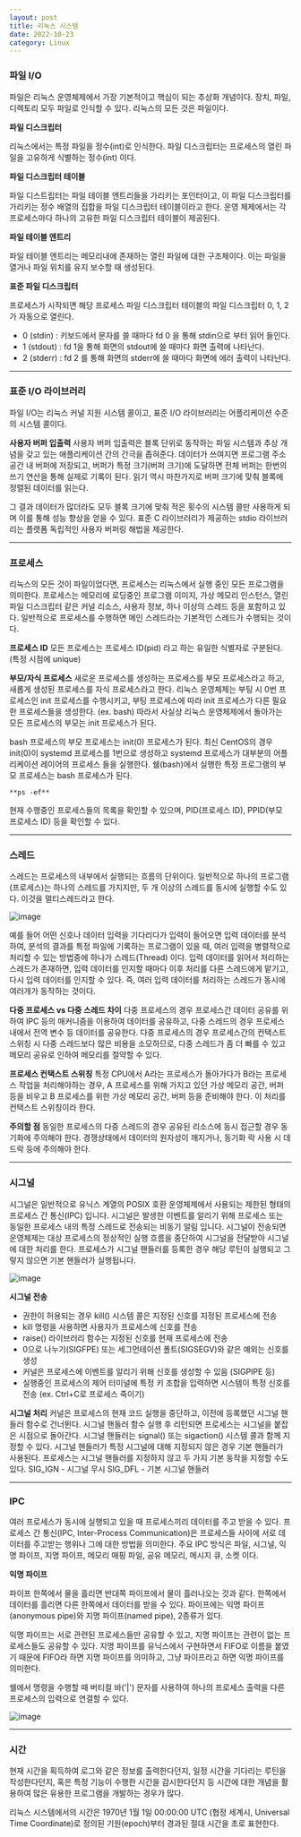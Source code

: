 ```yaml
---
layout: post
title: 리눅스 시스템
date: 2022-10-23
category: Linux
---
```


### 파일 I/O

파일은 리눅스 운영체제에서 가장 기본적이고 핵심이 되는 추상화 개념이다. 장치, 파일, 디렉토리 모두 파일로 인식할 수 있다. 리눅스의 모든 것은 파일이다. 

**파일 디스크립터**

리눅스에서는 특정 파일을 정수(int)로 인식한다. 파일 디스크립터는 프로세스의 열린 파일을 고유하게 식별하는 정수(int) 이다.

**파일 디스크립터 테이블**

파일 디스트립터는 파일 테이블 엔트리들을 가리키는 포인터이고, 이 파일 디스크립터를 가리키는 정수 배열의 집합을 파일 디스크립터 테이블이라고 한다. 운영 체제에서는 각 프로세스마다 하나의 고유한 파일 디스크립터 테이블이 제공된다. 

**파일 테이블 엔트리**

파일 테이블 엔트리는 메모리내에 존재하는 열린 파일에 대한 구조체이다. 이는 파일을 열거나 파일 위치를 유지 보수할 때 생성된다. 

**표준 파일 디스크립터**

프로세스가 시작되면 해당 프로세스 파일 디스크립터 테이블의 파일 디스크립터 0, 1, 2 가 자동으로 열린다. 

- 0 (stdin) : 키보드에서 문자를 쓸 때마다 fd 0 을 통해 stdin으로 부터 읽어 들인다.
- 1 (stdout) : fd 1을 통해 화면의 stdout에 쓸 때마다 화면 출력에 나타난다.
- 2 (stderr) : fd 2 를 통해 화면의 stderr에 쓸 때마다 화면에 에러 출력이 나타난다.

---

### 표준 I/O 라이브러리

파일 I/O는 리눅스 커널 지원 시스템 콜이고, 표준 I/O 라이브러리는 어플리케이션 수준의 시스템 콜이다. 

**사용자 버퍼 입출력**
사용자 버퍼 입출력은 블록 단위로 동작하는 파일 시스템과 추상 개념을 갖고 있는 애플리케이션 간의 간극을 좁혀준다. 데이터가 쓰여지면 프로그램 주소 공간 내 버퍼에 저장되고, 버퍼가 특정 크기(버퍼 크기)에 도달하면 전체 버퍼는 한번의 쓰기 연산을 통해 실제로 기록이 된다. 읽기 역시 마찬가지로 버퍼 크기에 맞춰 블록에 정렬된 데이터를 읽는다.

그 결과 데이터가 많더라도 모두 블록 크기에 맞춰 적은 횟수의 시스템 콜만 사용하게 되며 이를 통해 성능 향상을 얻을 수 있다. 표준 C 라이브러리가 제공하는 stdio 라이브러리는 플랫폼 독립적인 사용자 버퍼링 해법을 제공한다.

---

### 프로세스

리눅스의 모든 것이 파일이었다면, 프로세스는 리눅스에서 실행 중인 모든 프로그램을 의미한다. 프로세스는 메모리에 로딩중인 프로그램 이미지, 가상 메모리 인스턴스, 열린 파일 디스크립터 같은 커널 리소스, 사용자 정보, 하나 이상의 스레드 등을 포함하고 있다. 일반적으로 프로세스를 수행하면 메인 스레드라는 기본적인 스레드가 수행되는 것이다. 

**프로세스 ID**
모든 프로세스는 프로세스 ID(pid) 라고 하는 유일한 식별자로 구분된다. (특정 시점에 unique)

**부모/자식 프로세스**
새로운 프로세스를 생성하는 프로세스를 부모 프로세스라고 하고, 새롭게 생성된 프로세스를 자식 프로세스라고 한다. 리눅스 운영체제는 부팅 시 0번 프로세스인 init 프로세스를 수행시키고, 부팅 프로세스에 따라 init 프로세스가 다른 필요한 프로세스들을 생성한다. (ex. bash) 따라서 사실상 리눅스 운영체제에서 돌아가는 모든 프로세스의 부모는 init 프로세스가 된다. 

bash 프로세스의 부모 프로세스는 init(0) 프로세스가 된다. 최신 CentOS의 경우 init(0)이 systemd 프로세스를 1번으로 생성하고 systemd 프로세스가 대부분의 어플리케이션 레이어의 프로세스 들을 실행한다. 쉘(bash)에서 실행한 특정 프로그램의 부모 프로세스는 bash 프로세스가 된다.

`**ps -ef**` 

현재 수행중인 프로세스들의 목록을 확인할 수 있으며, PID(프로세스 ID), PPID(부모 프로세스 ID) 등을 확인할 수 있다.

---

### 스레드

스레드는 프로세스의 내부에서 실행되는 흐름의 단위이다. 일반적으로 하나의 프로그램(프로세스)는 하나의 스레드를 가지지만, 두 개 이상의 스레드를 동시에 실행할 수도 있다. 이것을 멀티스레드라고 한다. 

![image](https://user-images.githubusercontent.com/61526722/197386370-65f64c6e-6ed1-44d4-9710-ae6218b8039c.png)

예를 들어 어떤 신호나 데이터 입력을 기다리다가 입력이 들어오면 입력 데이터를 분석하여, 분석의 결과를 특정 파일에 기록하는 프로그램이 있을 때, 여러 입력을 병렬적으로 처리할 수 있는 방법중에 하나가 스레드(Thread) 이다. 입력 데이터를 읽어서 처리하는 스레드가 존재하면, 입력 데이터를 인지할 때마다 이후 처리를 다른 스레드에게 맡기고, 다시 입력 데이터를 인지할 수 있다. 즉, 여러 입력 데이터를 처리하는 스레드가 동시에 여러개가 동작하는 것이다.

**다중 프로세스 vs 다중 스레드 차이**
다중 프로세스의 경우 프로세스간 데이터 공유를 위하여 IPC 등의 매커니즘을 이용하여 데이터를 공유하고, 다중 스레드의 경우 프로세스 내에서 전역 변수 등 데이터를 공유한다. 다중 프로세스의 경우 프로세스간의 컨택스트 스위칭 시 다중 스레드보다 많은 비용을 소모하므로, 다중 스레드가 좀 더 빠를 수 있고 메모리 공유로 인하여 메모리를 절약할 수 있다.

**프로세스 컨택스트 스위칭**
특정 CPU에서 A라는 프로세스가 돌아가다가 B라는 프로세스 작업을 처리해야하는 경우, A 프로세스를 위해 가지고 있던 가상 메모리 공간, 버퍼 등을 비우고 B 프로세스를 위한 가상 메모리 공간, 버퍼 등을 준비해야 한다. 이 처리를 컨택스트 스위칭이라 한다.

**주의할 점**
동일한 프로세스의 다중 스레드의 경우 공유된 리소스에 동시 접근할 경우 동기화에 주의해야 한다.
경쟁상태에서 데이터의 원자성이 깨지거나, 동기화 락 사용 시 데드락 등에 주의해야 한다.

---

### 시그널

시그널은 일반적으로 유닉스 계열의 POSIX 호환 운영체제에서 사용되는 제한된 형태의 프로세스 간 통신(IPC) 입니다. 시그널은 발생한 이벤트를 알리기 위해 프로세스 또는 동일한 프로세스 내의 특정 스레드로 전송되는 비동기 알림 입니다. 시그널이 전송되면 운영체제는 대상 프로세스의 정상적인 실행 흐름을 중단하여 시그널을 전달받아 시그널에 대한 처리를 한다. 프로세스가 시그널 핸들러를 등록한 경우 해당 루틴이 실행되고 그렇지 않으면 기본 핸들러가 실행됩니다.

![image](https://user-images.githubusercontent.com/61526722/197386378-d9985c1a-0075-4095-9861-c07403b0cc36.png)

**시그널 전송**

- 권한이 허용되는 경우 kill() 시스템 콜은 지정된 신호를 지정된 프로세스에 전송
- kill 명령을 사용하면 사용자가 프로세스에 신호를 전송
- raise() 라이브러리 함수는 지정된 신호를 현재 프로세스에 전송
- 0으로 나누기(SIGFPE) 또는 세그먼테이션 폴트(SIGSEGV)와 같은 예외는 신호를 생성
- 커널은 프로세스에 이벤트를 알리기 위해 신호를 생성할 수 있음 (SIGPIPE 등)
- 실행중인 프로세스의 제어 터미널에 특정 키 조합을 입력하면 시스템이 특정 신호를 전송 (ex. Ctrl+C로 프로세스 죽이기)

**시그널 처리**
커널은 프로세스의 현재 코드 실행을 중단하고, 이전에 등록했던 시그널 핸들러 함수로 건너뛴다. 시그널 핸들러 함수 실행 후 리턴되면 프로세스는 시그널을 붙잡은 시점으로 돌아간다. 시그널 핸들러는 signal() 또는 sigaction() 시스템 콜과 함께 지정할 수 있다. 시그널 핸들러가 특정 시그널에 대해 지정되지 않은 경우 기본 핸들러가 사용된다. 프로세스는 시그널 핸들러를 지정하지 않고 두 가지 기본 동작을 지정할 수도 있다.
SIG_IGN - 시그널 무시
SIG_DFL - 기본 시그널 핸들러

---

### IPC

여러 프로세스가 동시에 실행되고 있을 때 프로세스끼리 데이터를 주고 받을 수 있다. 프로세스 간 통신(IPC, Inter-Process Communication)은 프로세스들 사이에 서로 데이터를 주고받는 행위나 그에 대한 방법을 의미한다. 주요 IPC 방식은 파일, 시그널, 익명 파이프, 지명 파이프, 메모리 매핑 파일, 공유 메모리, 메시지 큐, 소켓 이다. 

**익명 파이프**

파이프 한쪽에서 물을 흘리면 반대쪽 파이프에서 물이 흘러나오는 것과 같다. 한쪽에서 데이터를 흘리면 다른 한쪽에서 데이터를 받을 수 있다. 파이프에는 익명 파이프(anonymous pipe)와 지명 파이프(named pipe), 2종류가 있다.

익명 파이프는 서로 관련된 프로세스들만 공유할 수 있고, 지명 파이프는 관련이 없는 프로세스들도 공유할 수 있다. 지명 파이프를 유닉스에서 구현하면서 FIFO로 이름을 붙였기 때문에 FIFO라 하면 지명 파이프를 의미하고, 그냥 파이프라고 하면 익명 파이프를 의미한다. 

쉘에서 명령을 수행할 때 버티컬 바('|') 문자를 사용하여 하나의 프로세스 출력을 다른 프로세스의 입력으로 연결할 수 있다.

![image](https://user-images.githubusercontent.com/61526722/197386390-de0abecc-edd0-4aad-8d93-1d880d53ce04.png)

---

### 시간

현재 시간을 획득하여 로그와 같은 정보를 출력한다던지, 일정 시간을 기다리는 루틴을 작성한다던지, 혹은 특정 기능이 수행한 시간을 감시한다던지 등 시간에 대한 개념을 활용하여 많은 유용한 프로그램을 개발하는 경우가 많다. 

리눅스 시스템에서의 시간은 1970년 1월 1일 00:00:00 UTC (협정 세계시, Universal Time Coordinate)로 정의된 기원(epoch)부터 경과된 절대 시간을 초로 표현한다.
